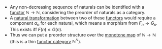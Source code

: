 
-  Any non-decreasing sequence of naturals can be identified with a 
   [functor](/docs/math/defs/functor.qmd) $\mathbb{N}\rightarrow \mathbb{N}$, 
   considering the preorder of naturals as a category.
- A [natural transformation](/docs/math/defs/natural_transformation.qmd) between
  two of these 
  [functors](/docs/math/defs/functor.qmd) would require a component $\alpha_n$ 
  for each natural, 
  which means a morphism from $F_n \rightarrow G_n$. This exists iff 
  $F(n)\leq G(n)$.
- Thus we can put a preorder structure over the 
  [monotone map](/docs/math/defs/monotone_map.qmd) of 
  $\mathbb{N} \rightarrow \mathbb{N}$ 
  (this is a thin [functor category](/docs/math/defs/funcat.qmd)
  $\mathbb{N}^\mathbb{N}$).
